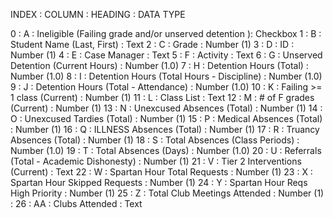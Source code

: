 INDEX : COLUMN : HEADING : DATA TYPE

0 : A : Ineligible (Failing grade and/or unserved detention ): Checkbox
1 : B : Student Name (Last, First) : Text
2 : C : Grade : Number (1)
3 : D : ID : Number (1)
4 : E : Case Manager : Text
5 : F : Activity : Text
6 : G : Unserved Detention (Current Hours) : Number (1.0) 
7 : H : Detention Hours (Total) : Number (1.0)
8 : I : Detention Hours (Total Hours - Discipline) : Number (1.0) 
9 : J : Detention Hours (Total - Attendance) : Number (1.0) 
10 : K : Failing >= 1 class (Current) : Number (1) 
11 : L : Class List : Text
12 : M : # of F grades (Current) : Number (1)
13 : N : Unexcused Absences (Total) : Number (1)
14 : O : Unexcused Tardies (Total) : Number (1)
15 : P : Medical Absences (Total) : Number (1)
16 : Q : ILLNESS Absences (Total) : Number (1)
17 : R : Truancy Absences (Total) : Number (1)
18 : S : Total Absences (Class Periods) : Number (1.0) 
19 : T : Total Absences (Days) : Number (1.0)
20 : U : Referrals (Total - Academic Dishonesty) : Number (1) 
21 : V : Tier 2 Interventions (Current) : Text
22 : W : Spartan Hour Total Requests : Number (1)
23 : X : Spartan Hour Skipped Requests : Number (1) 
24 : Y : Spartan Hour Reqs High Priority : Number (1) 
25 : Z : Total Club Meetings Attended : Number (1) : 
26 : AA : Clubs Attended : Text